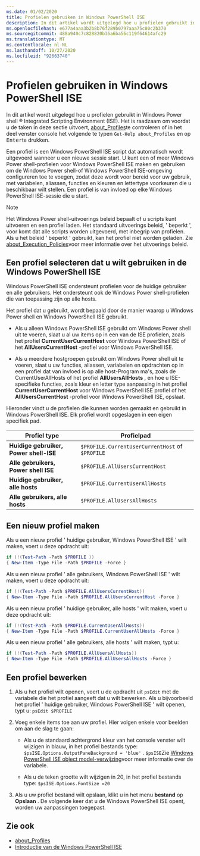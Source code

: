 ```yaml
---
ms.date: 01/02/2020
title: Profielen gebruiken in Windows PowerShell ISE
description: In dit artikel wordt uitgelegd hoe u profielen gebruikt in Windows PowerShell ISE.
ms.openlocfilehash: e677a4aaa3b2b8b76f289b0797aaa75c80c2b370
ms.sourcegitcommit: 488a940c7c828820b36a6ba56c119f64614afc29
ms.translationtype: MT
ms.contentlocale: nl-NL
ms.lasthandoff: 10/27/2020
ms.locfileid: "92663740"
---
```

# <a name="how-to-use-profiles-in-windows-powershell-ise"></a>Profielen gebruiken in Windows PowerShell ISE

In dit artikel wordt uitgelegd hoe u profielen gebruikt in Windows Power shell &reg; Integrated Scripting Environment (ISE). Het is raadzaam om voordat u de taken in deze sectie uitvoert, [about_Profiles](/powershell/module/microsoft.powershell.core/about/about_profiles)te controleren of in het deel venster console het volgende te typen `Get-Help about_Profiles` en op <kbd>Enter</kbd>te drukken.

Een profiel is een Windows PowerShell ISE script dat automatisch wordt uitgevoerd wanneer u een nieuwe sessie start.
U kunt een of meer Windows Power shell-profielen voor Windows PowerShell ISE maken en gebruiken om de Windows Power shell-of Windows PowerShell ISE-omgeving configureren toe te voegen, zodat deze wordt voor bereid voor uw gebruik, met variabelen, aliassen, functies en kleuren en lettertype voorkeuren die u beschikbaar wilt stellen. Een profiel is van invloed op elke Windows PowerShell ISE-sessie die u start.

> [!NOTE]
> Het Windows Power shell-uitvoerings beleid bepaalt of u scripts kunt uitvoeren en een profiel laden.
> Het standaard uitvoerings beleid, ' beperkt ', voor komt dat alle scripts worden uitgevoerd, met inbegrip van profielen.
> Als u het beleid ' beperkt ' gebruikt, kan het profiel niet worden geladen. Zie [about_Execution_Policies](/powershell/module/microsoft.powershell.core/about/about_execution_policies)voor meer informatie over het uitvoerings beleid.

## <a name="selecting-a-profile-to-use-in-the-windows-powershell-ise"></a>Een profiel selecteren dat u wilt gebruiken in de Windows PowerShell ISE

Windows PowerShell ISE ondersteunt profielen voor de huidige gebruiker en alle gebruikers. Het ondersteunt ook de Windows Power shell-profielen die van toepassing zijn op alle hosts.

Het profiel dat u gebruikt, wordt bepaald door de manier waarop u Windows Power shell en Windows PowerShell ISE gebruikt.

- Als u alleen Windows PowerShell ISE gebruikt om Windows Power shell uit te voeren, slaat u al uw items op in een van de ISE profielen, zoals het profiel **CurrentUserCurrentHost** voor Windows PowerShell ISE of het **AllUsersCurrentHost** -profiel voor Windows PowerShell ISE.

- Als u meerdere hostgroepen gebruikt om Windows Power shell uit te voeren, slaat u uw functies, aliassen, variabelen en opdrachten op in een profiel dat van invloed is op alle host-Program ma's, zoals de CurrentUserAllHosts of het profiel **AllUsersAllHosts** , en hoe u ISE-specifieke functies, zoals kleur en letter type aanpassing in het profiel **CurrentUserCurrentHost** voor Windows PowerShell ISE profiel of het **AllUsersCurrentHost** -profiel voor Windows PowerShell ISE, opslaat.

Hieronder vindt u de profielen die kunnen worden gemaakt en gebruikt in Windows PowerShell ISE. Elk profiel wordt opgeslagen in een eigen specifiek pad.

|           Profiel type           |                   Profielpad                   |
| -------------------------------- | ------------------------------------------------ |
| **Huidige gebruiker, Power shell-ISE** | `$PROFILE.CurrentUserCurrentHost` of `$PROFILE` |
| **Alle gebruikers, Power shell ISE**    | `$PROFILE.AllUsersCurrentHost`                   |
| **Huidige gebruiker, alle hosts**      | `$PROFILE.CurrentUserAllHosts`                   |
| **Alle gebruikers, alle hosts**         | `$PROFILE.AllUsersAllHosts`                      |

## <a name="to-create-a-new-profile"></a>Een nieuw profiel maken

Als u een nieuw profiel ' huidige gebruiker, Windows PowerShell ISE ' wilt maken, voert u deze opdracht uit:

```powershell
if (!(Test-Path -Path $PROFILE ))
{ New-Item -Type File -Path $PROFILE -Force }
```

Als u een nieuw profiel ' alle gebruikers, Windows PowerShell ISE ' wilt maken, voert u deze opdracht uit:

```powershell
if (!(Test-Path -Path $PROFILE.AllUsersCurrentHost))
{ New-Item -Type File -Path $PROFILE.AllUsersCurrentHost -Force }
```

Als u een nieuw profiel ' huidige gebruiker, alle hosts ' wilt maken, voert u deze opdracht uit:

```powershell
if (!(Test-Path -Path $PROFILE.CurrentUserAllHosts))
{ New-Item -Type File -Path $PROFILE.CurrentUserAllHosts -Force }
```

Als u een nieuw profiel ' alle gebruikers, alle hosts ' wilt maken, typt u:

```powershell
if (!(Test-Path -Path $PROFILE.AllUsersAllHosts))
{ New-Item -Type File -Path $PROFILE.AllUsersAllHosts -Force }
```

## <a name="to-edit-a-profile"></a>Een profiel bewerken

1. Als u het profiel wilt openen, voert u de opdracht uit `psEdit` met de variabele die het profiel aangeeft dat u wilt bewerken. Als u bijvoorbeeld het profiel ' huidige gebruiker, Windows PowerShell ISE ' wilt openen, typt u: `psEdit $PROFILE`

2. Voeg enkele items toe aan uw profiel. Hier volgen enkele voor beelden om aan de slag te gaan:

   - Als u de standaard achtergrond kleur van het console venster wilt wijzigen in blauw, in het profiel bestands type: `$psISE.Options.OutputPaneBackground = 'blue'` . `$psISE`Zie [Windows PowerShell ISE object model-verwijzing](object-model/The-ISE-Object-Model-Hierarchy.md)voor meer informatie over de variabele.

   - Als u de teken grootte wilt wijzigen in 20, in het profiel bestands type: `$psISE.Options.FontSize =20`

3. Als u uw profiel bestand wilt opslaan, klikt u in het menu **bestand** op **Opslaan** . De volgende keer dat u de Windows PowerShell ISE opent, worden uw aanpassingen toegepast.

## <a name="see-also"></a>Zie ook

- [about_Profiles](/powershell/module/microsoft.powershell.core/about/about_profiles)
- [Introductie van de Windows PowerShell ISE](Introducing-the-Windows-PowerShell-ISE.md)
